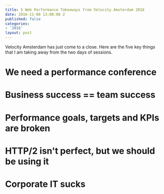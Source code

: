 ```yaml
---
title: 5 Web Performance Takeaways from Velocity Amsterdam 2016
date: 2016-11-08 13:08:00 Z
published: false
categories:
- '2016'
layout: post
---
```


Velocity Amsterdam has just come to a close. Here are the five key things that I am taking away from the two days of sessions.

# We need a performance conference

# Business success == team success

# Performance goals, targets and KPIs are broken

# HTTP/2 isn't perfect, but we should be using it

# Corporate IT sucks
